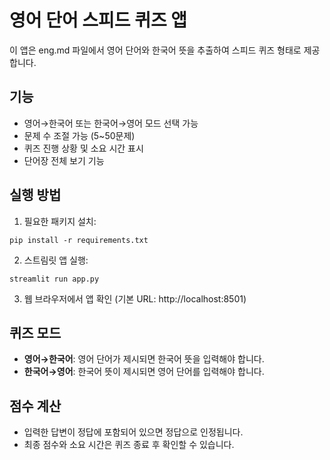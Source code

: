 # 영어 단어 스피드 퀴즈 앱

이 앱은 eng.md 파일에서 영어 단어와 한국어 뜻을 추출하여 스피드 퀴즈 형태로 제공합니다.

## 기능

- 영어→한국어 또는 한국어→영어 모드 선택 가능
- 문제 수 조절 가능 (5~50문제)
- 퀴즈 진행 상황 및 소요 시간 표시
- 단어장 전체 보기 기능

## 실행 방법

1. 필요한 패키지 설치:
```
pip install -r requirements.txt
```

2. 스트림릿 앱 실행:
```
streamlit run app.py
```

3. 웹 브라우저에서 앱 확인 (기본 URL: http://localhost:8501)

## 퀴즈 모드

- **영어→한국어**: 영어 단어가 제시되면 한국어 뜻을 입력해야 합니다.
- **한국어→영어**: 한국어 뜻이 제시되면 영어 단어를 입력해야 합니다.

## 점수 계산

- 입력한 답변이 정답에 포함되어 있으면 정답으로 인정됩니다.
- 최종 점수와 소요 시간은 퀴즈 종료 후 확인할 수 있습니다. 